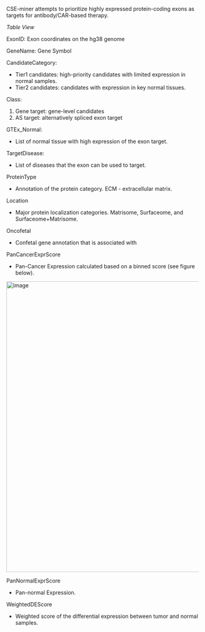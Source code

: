 
CSE-miner attempts to prioritize highly expressed protein-coding exons as targets for antibody/CAR-based therapy.

*Table View*

ExonID: Exon coordinates on the hg38 genome

GeneName: Gene Symbol

CandidateCategory: 
   * Tier1 candidates: high-priority candidates with limited expression in normal samples.
   * Tier2 candidates: candidates with expression in key normal tissues.
      
Class: 
   1. Gene target: gene-level candidates
   2. AS target: alternatively spliced exon target
      
GTEx_Normal:
   * List of normal tissue with high expression of the exon target.

TargetDisease:
   * List of diseases that the exon can be used to target.
   
ProteinType
   * Annotation of the protein category. ECM - extracellular matrix. 
   
Location
   * Major protein localization categories. Matrisome, Surfaceome, and Surfaceome+Matrisome.
   
Oncofetal
   * Confetal gene annotation that is associated with 
   
PanCancerExprScore
   * Pan-Cancer Expression calculated based on a binned score (see figure below). 
<img width="761" alt="image" src="https://github.com/shawlab-moffitt/CSEminer-manuscript/assets/89986836/28517151-4e2f-4ca1-88ef-769c21655fe4">

PanNormalExprScore
   * Pan-normal Expression.

WeightedDEScore
   * Weighted score of the differential expression between tumor and normal samples.
